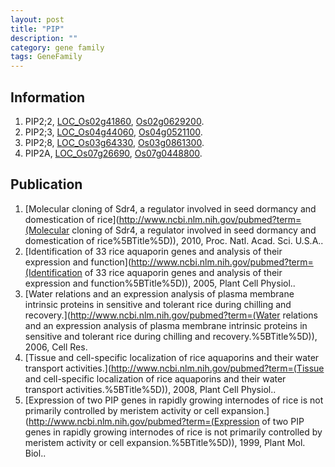 ```yaml
---
layout: post
title: "PIP"
description: ""
category: gene family
tags: GeneFamily
---
```


## Information
1. PIP2;2, [LOC_Os02g41860](http://rice.plantbiology.msu.edu/cgi-bin/ORF_infopage.cgi?orf=LOC_Os02g41860), [Os02g0629200](http://rapdb.dna.affrc.go.jp/viewer/gbrowse_details/irgsp1?name=Os02g0629200).
2. PIP2;3, [LOC_Os04g44060](http://rice.plantbiology.msu.edu/cgi-bin/ORF_infopage.cgi?orf=LOC_Os04g44060), [Os04g0521100](http://rapdb.dna.affrc.go.jp/viewer/gbrowse_details/irgsp1?name=Os04g0521100).
3. PIP2;8, [LOC_Os03g64330](http://rice.plantbiology.msu.edu/cgi-bin/ORF_infopage.cgi?orf=LOC_Os03g64330), [Os03g0861300](http://rapdb.dna.affrc.go.jp/viewer/gbrowse_details/irgsp1?name=Os03g0861300).
4. PIP2A, [LOC_Os07g26690](http://rice.plantbiology.msu.edu/cgi-bin/ORF_infopage.cgi?orf=LOC_Os07g26690), [Os07g0448800](http://rapdb.dna.affrc.go.jp/viewer/gbrowse_details/irgsp1?name=Os07g0448800).

## Publication
1. [Molecular cloning of Sdr4, a regulator involved in seed dormancy and domestication of rice](http://www.ncbi.nlm.nih.gov/pubmed?term=(Molecular cloning of Sdr4, a regulator involved in seed dormancy and domestication of rice%5BTitle%5D)), 2010, Proc. Natl. Acad. Sci. U.S.A..
2. [Identification of 33 rice aquaporin genes and analysis of their expression and function](http://www.ncbi.nlm.nih.gov/pubmed?term=(Identification of 33 rice aquaporin genes and analysis of their expression and function%5BTitle%5D)), 2005, Plant Cell Physiol..
3. [Water relations and an expression analysis of plasma membrane intrinsic proteins  in sensitive and tolerant rice during chilling and recovery.](http://www.ncbi.nlm.nih.gov/pubmed?term=(Water relations and an expression analysis of plasma membrane intrinsic proteins  in sensitive and tolerant rice during chilling and recovery.%5BTitle%5D)), 2006, Cell Res.
4. [Tissue and cell-specific localization of rice aquaporins and their water transport activities.](http://www.ncbi.nlm.nih.gov/pubmed?term=(Tissue and cell-specific localization of rice aquaporins and their water transport activities.%5BTitle%5D)), 2008, Plant Cell Physiol..
5. [Expression of two PIP genes in rapidly growing internodes of rice is not primarily controlled by meristem activity or cell expansion.](http://www.ncbi.nlm.nih.gov/pubmed?term=(Expression of two PIP genes in rapidly growing internodes of rice is not primarily controlled by meristem activity or cell expansion.%5BTitle%5D)), 1999, Plant Mol. Biol..


